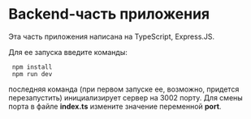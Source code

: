 # Backend-часть приложения
Эта часть приложения написана на TypeScript, Express.JS.

Для ее запуска введите команды:
```
 npm install
 npm run dev
 ```
последняя команда (при первом запуске ее, возможно, придется перезапустить) инициализирует сервер на 3002 порту. Для смены порта в файле **index.ts** измените значение переменной **port**.